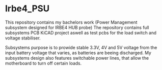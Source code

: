 # Irbe4_PSU
This repository contains my bachelors work (Power Management subsystem designed for IRBE4 HUB probe) 
The repository contains full subsystems PCB KiCAD project aswell as test pcbs for the load switch and voltage stabiliser. 

Subsystems purpose is to prowide stable 3.3V, 4V and 5V voltage from the input battery voltage that varies, as batteries are beeing discharged.
My subsystems design also features switchable power lines, that allow the motherboard to turn off certain loads.
